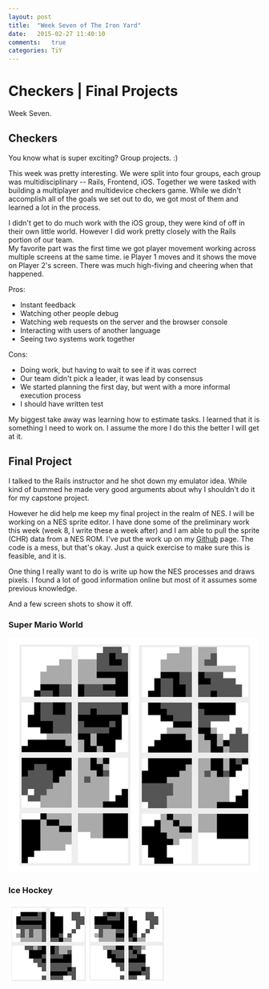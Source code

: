 ```yaml
---
layout: post
title:  "Week Seven of The Iron Yard"
date:   2015-02-27 11:40:10
comments:   true
categories: TiY
---
```

# Checkers | Final Projects

Week Seven.


## Checkers
You know what is super exciting?  Group projects.  :)


This week was pretty interesting.  We were split into four groups, each group was multidisciplinary -- Rails, Frontend, iOS.  Together we were tasked with building a multiplayer and multidevice checkers game.  While we didn't accomplish all of the goals we set out to do, we got most of them and learned a lot in the process.


I didn't get to do much work with the iOS group, they were kind of off in their own little world.  However I did work pretty closely with the Rails portion of our team.  
My favorite part was the first time we got player movement working across multiple screens at the same time.  ie Player 1 moves and it shows the move on Player 2's screen.  There was much high-fiving and cheering when that happened.



Pros:

  - Instant feedback
  - Watching other people debug
  - Watching web requests on the server and the browser console
  - Interacting with users of another language
  - Seeing two systems work together


Cons:

  - Doing work, but having to wait to see if it was correct
  - Our team didn't pick a leader, it was lead by consensus
  - We started planning the first day, but went with a more informal execution process
  - I should have written test


My biggest take away was learning how to estimate tasks.  I learned that it is something I need to work on. I assume the more I do this the better I will get at it.


## Final Project
I talked to the Rails instructor and he shot down my emulator idea.  While kind of bummed he made very good arguments about why I shouldn't do it for my capstone project.  

However he did help me keep my final project in the realm of NES.  I will be working on a NES sprite editor.  I have done some of the preliminary work this week (week 8, I write these a week after) and I am able to pull the sprite (CHR) data from a NES ROM.  I've put the work up on my [Github](https://github.com/xeinherjar/nixel) page.  The code is a mess, but that's okay.  Just a quick exercise to make sure this is feasible, and it is.

One thing I really want to do is write up how the NES processes and draws pixels.  I found a lot of good information online but most of it assumes some previous knowledge. 

And a few screen shots to show it off.

### Super Mario World
![mario](/assets/mario.png)

### Ice Hockey
![hockey](/assets/hockey.png)
